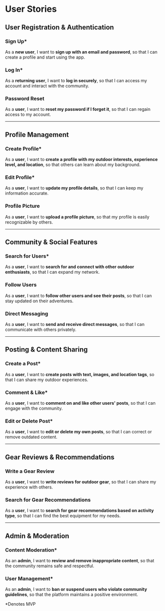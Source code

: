 # User Stories

## User Registration & Authentication 
### Sign Up*
As a **new user**, I want to **sign up with an email and password**, so that I can create a profile and start using the app.  

### Log In*
As a **returning user**, I want to **log in securely**, so that I can access my account and interact with the community.  

### Password Reset
As a **user**, I want to **reset my password if I forget it**, so that I can regain access to my account.  

---  

## Profile Management
### Create Profile*
As a **user**, I want to **create a profile with my outdoor interests, experience level, and location**, so that others can learn about my background.  

### Edit Profile*
As a **user**, I want to **update my profile details**, so that I can keep my information accurate.  

### Profile Picture 
As a **user**, I want to **upload a profile picture**, so that my profile is easily recognizable by others.  

---  

## Community & Social Features 
### Search for Users*
As a **user**, I want to **search for and connect with other outdoor enthusiasts**, so that I can expand my network.  

### Follow Users
As a **user**, I want to **follow other users and see their posts**, so that I can stay updated on their adventures.  

### Direct Messaging 
As a **user**, I want to **send and receive direct messages**, so that I can communicate with others privately.  

---  

## Posting & Content Sharing
### Create a Post* 
As a **user**, I want to **create posts with text, images, and location tags**, so that I can share my outdoor experiences.  

### Comment & Like*
As a **user**, I want to **comment on and like other users' posts**, so that I can engage with the community.  

### Edit or Delete Post* 
As a **user**, I want to **edit or delete my own posts**, so that I can correct or remove outdated content.  

---  

## Gear Reviews & Recommendations
### Write a Gear Review
As a **user**, I want to **write reviews for outdoor gear**, so that I can share my experience with others.  

### Search for Gear Recommendations  
As a **user**, I want to **search for gear recommendations based on activity type**, so that I can find the best equipment for my needs.  

---  

## Admin & Moderation
### Content Moderation* 
As an **admin**, I want to **review and remove inappropriate content**, so that the community remains safe and respectful.  

### User Management*  
As an **admin**, I want to **ban or suspend users who violate community guidelines**, so that the platform maintains a positive environment.  

*Denotes MVP
